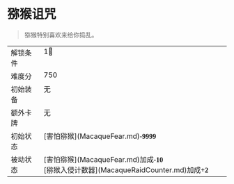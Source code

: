 # 猕猴诅咒  
> 猕猴特别喜欢来给你捣乱。  
  
<style>
        .table2836 th,td{
            text-align:left;
            vertical-align:top;
        }
        </style><table class="table table-bordered table2836" data-toggle="table"  data-show-header="false"><thead style="display:none"><tr ><th  style="width:15%;"  >名称</th><th  style=""  >值</th></tr></thead><tr ><td  style="width:15%;"  >解锁条件</td><td  style=""  >1🌙</td></tr><tr ><td  style="width:15%;"  >难度分</td><td  style=""  >750</td></tr><tr ><td  style="width:15%;"  >初始装备</td><td  style=""  >无</td></tr><tr ><td  style="width:15%;"  >额外卡牌</td><td  style=""  >无</td></tr><tr ><td  style="width:15%;"  >初始状态</td><td  style=""  >[害怕猕猴](MacaqueFear.md)<span style="font-family:ui-monospace"><b>-9999</b></span></td></tr><tr ><td  style="width:15%;"  >被动状态</td><td  style=""  >[害怕猕猴](MacaqueFear.md)加成<span style="font-family:ui-monospace"><b>-10</b></span><br>[猕猴入侵计数器](MacaqueRaidCounter.md)加成<span style="font-family:ui-monospace"><b>+2</b></span></td></tr></tbody></table>  
  


<script>document.title="猕猴诅咒 - 卡牌生存百科 Card Survival Wiki";</script>